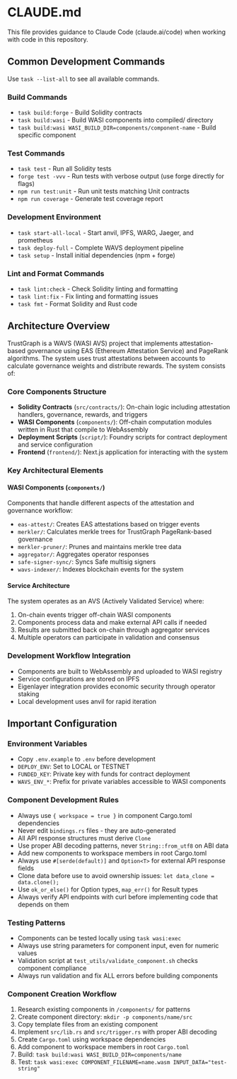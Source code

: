 # CLAUDE.md

This file provides guidance to Claude Code (claude.ai/code) when working with code in this repository.

## Common Development Commands

Use `task --list-all` to see all available commands.

### Build Commands
- `task build:forge` - Build Solidity contracts
- `task build:wasi` - Build WASI components into compiled/ directory
- `task build:wasi WASI_BUILD_DIR=components/component-name` - Build specific component

### Test Commands
- `task test` - Run all Solidity tests
- `forge test -vvv` - Run tests with verbose output (use forge directly for flags)
- `npm run test:unit` - Run unit tests matching Unit contracts
- `npm run coverage` - Generate test coverage report

### Development Environment
- `task start-all-local` - Start anvil, IPFS, WARG, Jaeger, and prometheus
- `task deploy-full` - Complete WAVS deployment pipeline
- `task setup` - Install initial dependencies (npm + forge)

### Lint and Format Commands
- `task lint:check` - Check Solidity linting and formatting
- `task lint:fix` - Fix linting and formatting issues
- `task fmt` - Format Solidity and Rust code

## Architecture Overview

TrustGraph is a WAVS (WASI AVS) project that implements attestation-based governance using EAS (Ethereum Attestation Service) and PageRank algorithms. The system uses trust attestations between accounts to calculate governance weights and distribute rewards. The system consists of:

### Core Components Structure
- **Solidity Contracts** (`src/contracts/`): On-chain logic including attestation handlers, governance, rewards, and triggers
- **WASI Components** (`components/`): Off-chain computation modules written in Rust that compile to WebAssembly
- **Deployment Scripts** (`script/`): Foundry scripts for contract deployment and service configuration
- **Frontend** (`frontend/`): Next.js application for interacting with the system

### Key Architectural Elements

#### WASI Components (`components/`)

Components that handle different aspects of the attestation and governance workflow:
- `eas-attest/`: Creates EAS attestations based on trigger events
- `merkler/`: Calculates merkle trees for TrustGraph PageRank-based governance
- `merkler-pruner/`: Prunes and maintains merkle tree data
- `aggregator/`: Aggregates operator responses
- `safe-signer-sync/`: Syncs Safe multisig signers
- `wavs-indexer/`: Indexes blockchain events for the system


#### Service Architecture
The system operates as an AVS (Actively Validated Service) where:
1. On-chain events trigger off-chain WASI components
2. Components process data and make external API calls if needed
3. Results are submitted back on-chain through aggregator services
4. Multiple operators can participate in validation and consensus

### Development Workflow Integration
- Components are built to WebAssembly and uploaded to WASI registry
- Service configurations are stored on IPFS
- Eigenlayer integration provides economic security through operator staking
- Local development uses anvil for rapid iteration

## Important Configuration

### Environment Variables
- Copy `.env.example` to `.env` before development
- `DEPLOY_ENV`: Set to LOCAL or TESTNET
- `FUNDED_KEY`: Private key with funds for contract deployment
- `WAVS_ENV_*`: Prefix for private variables accessible to WASI components

### Component Development Rules
- Always use `{ workspace = true }` in component Cargo.toml dependencies
- Never edit `bindings.rs` files - they are auto-generated
- All API response structures must derive `Clone`
- Use proper ABI decoding patterns, never `String::from_utf8` on ABI data
- Add new components to workspace members in root Cargo.toml
- Always use `#[serde(default)]` and `Option<T>` for external API response fields
- Clone data before use to avoid ownership issues: `let data_clone = data.clone();`
- Use `ok_or_else()` for Option types, `map_err()` for Result types
- Always verify API endpoints with curl before implementing code that depends on them

### Testing Patterns
- Components can be tested locally using `task wasi:exec`
- Always use string parameters for component input, even for numeric values
- Validation script at `test_utils/validate_component.sh` checks component compliance
- Always run validation and fix ALL errors before building components

### Component Creation Workflow
1. Research existing components in `/components/` for patterns
2. Create component directory: `mkdir -p components/name/src`
3. Copy template files from an existing component
4. Implement `src/lib.rs` and `src/trigger.rs` with proper ABI decoding
5. Create `Cargo.toml` using workspace dependencies
6. Add component to workspace members in root `Cargo.toml`
7. Build: `task build:wasi WASI_BUILD_DIR=components/name`
8. Test: `task wasi:exec COMPONENT_FILENAME=name.wasm INPUT_DATA="test-string"`
